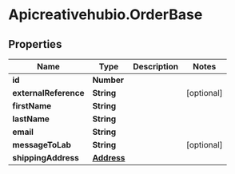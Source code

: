 # Apicreativehubio.OrderBase

## Properties
Name | Type | Description | Notes
------------ | ------------- | ------------- | -------------
**id** | **Number** |  | 
**externalReference** | **String** |  | [optional] 
**firstName** | **String** |  | 
**lastName** | **String** |  | 
**email** | **String** |  | 
**messageToLab** | **String** |  | [optional] 
**shippingAddress** | [**Address**](Address.md) |  | 


